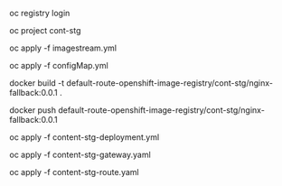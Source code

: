 oc registry login

oc project cont-stg

oc apply -f imagestream.yml

oc apply -f configMap.yml

docker build -t default-route-openshift-image-registry/cont-stg/nginx-fallback:0.0.1 .

docker push default-route-openshift-image-registry/cont-stg/nginx-fallback:0.0.1

oc apply -f content-stg-deployment.yml

oc apply -f content-stg-gateway.yaml

oc apply -f content-stg-route.yaml
